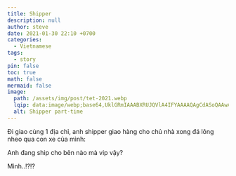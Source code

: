 ```yaml
---
title: Shipper
description: null
author: steve
date: 2021-01-30 22:10 +0700
categories:
  - Vietnamese
tags:
  - story
pin: false
toc: true
math: false
mermaid: false
image:
  path: /assets/img/post/tet-2021.webp
  lqip: data:image/webp;base64,UklGRmIAAABXRUJQVlA4IFYAAAAQAgCdASoQAAwABUB8JbAC7ADdXpCS/eDAAP7TlH4hRl0rhKBtlrOJS+PRL6LjkWYfiKhvP1Uva3lidGQ53bMceM20n4MHFL4vpnxXtAyzmmN20+AAAA==
  alt: Shipper part-time
---
```

Đi giao cùng 1 địa chỉ, anh shipper giao hàng cho chủ nhà xong đá lông nheo qua con xe của mình:

Anh đang ship cho bên nào mà vip vậy?

Mình..!?!?
